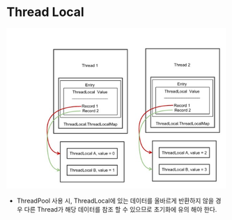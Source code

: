 # Thread Local

![](../.gitbook/assets/threadlocal.jpg)

* ThreadPool  사용 시, ThreadLocal에 있는 데이터를 올바르게 반환하지 않을 경우 다른 Thread가 해당 데이터를 참조 할 수 있으므로 초기화에 유의 해야 한다.


